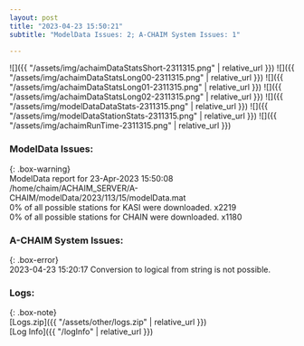 ```yaml
---
layout: post
title: "2023-04-23 15:50:21"
subtitle: "ModelData Issues: 2; A-CHAIM System Issues: 1"

---
```


![]({{ "/assets/img/achaimDataStatsShort-2311315.png" | relative_url }})
![]({{ "/assets/img/achaimDataStatsLong00-2311315.png" | relative_url }})
![]({{ "/assets/img/achaimDataStatsLong01-2311315.png" | relative_url }})
![]({{ "/assets/img/achaimDataStatsLong02-2311315.png" | relative_url }})
![]({{ "/assets/img/modelDataDataStats-2311315.png" | relative_url }})
![]({{ "/assets/img/modelDataStationStats-2311315.png" | relative_url }})
![]({{ "/assets/img/achaimRunTime-2311315.png" | relative_url }})


### ModelData Issues:  
  
{: .box-warning}  
 ModelData report for 23-Apr-2023 15:50:08   
 /home/chaim/ACHAIM_SERVER/A-CHAIM/modelData/2023/113/15/modelData.mat   
 0% of all possible stations for KASI were downloaded. x2219   
 0% of all possible stations for CHAIN were downloaded. x1180   
  
### A-CHAIM System Issues:  
  
{: .box-error}  
2023-04-23 15:20:17 Conversion to logical from string is not possible.  

### Logs:  
  
{: .box-note}  
[Logs.zip]({{ "/assets/other/logs.zip" | relative_url }})  
[Log Info]({{ "/logInfo" | relative_url }})  
